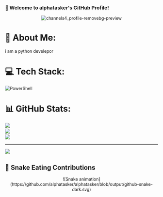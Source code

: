 ### **🌟 Welcome to alphatasker's GitHub Profile!**  

<div align="center">

  ![channels4_profile-removebg-preview](https://github.com/user-attachments/assets/8fa18f2c-c23f-4f14-93ff-39f6b2cfce8b)
</div>

# 💫 About Me:
i am a python develepor


# 💻 Tech Stack:
![PowerShell](https://img.shields.io/badge/PowerShell-%235391FE.svg?style=for-the-badge&logo=powershell&logoColor=white)
# 📊 GitHub Stats:
![](https://github-readme-stats.vercel.app/api?username=alphatasker&theme=dark&hide_border=false&include_all_commits=false&count_private=false)<br/>
![](https://nirzak-streak-stats.vercel.app/?user=alphatasker&theme=dark&hide_border=false)<br/>
![](https://github-readme-stats.vercel.app/api/top-langs/?username=alphatasker&theme=dark&hide_border=false&include_all_commits=false&count_private=false&layout=compact)

---
[![](https://visitcount.itsvg.in/api?id=alphatasker&icon=0&color=0)](https://visitcount.itsvg.in)

<!-- Proudly created with GPRM ( https://gprm.itsvg.in ) -->

## 🐍 **Snake Eating Contributions**
<div align="center">
  <!-- Red Snake Animation -->
  ![Snake animation](https://github.com/alphatasker/alphatasker/blob/output/github-snake-dark.svg)
</div>
